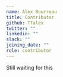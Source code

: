 ```yaml
---
name: Alex Bourreau
title: Contributor
github: TTalex
twitter: ""
linkedin: ""
slack: ""
joining_date: ""
role: contributor
---
```


Still waiting for this
